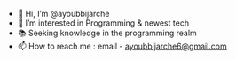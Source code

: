 - 👋 Hi, I’m @ayoubbijarche
- 👀 I’m interested in Programming & newest tech
- 📚 Seeking knowledge in the programming realm
- 📫 How to reach me : email - ayoubbijarche6@gmail.com


